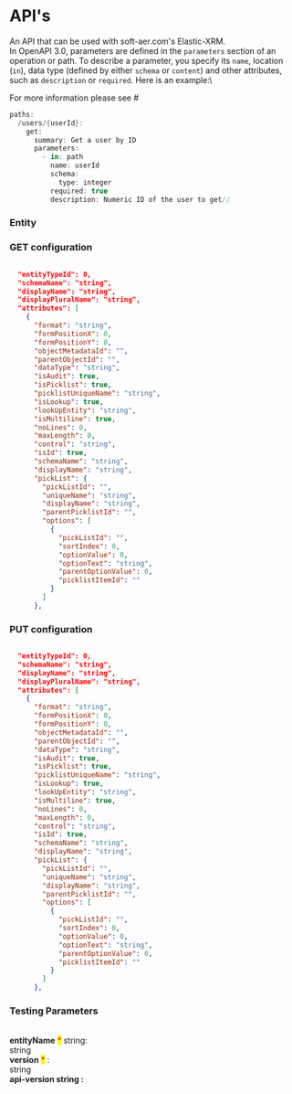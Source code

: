 # API's

An API that can be used with soft-aer.com's Elastic-XRM.\
In OpenAPI 3.0, parameters are defined in the `parameters` section of an operation or path. To describe a parameter, you specify its `name`, location (`in`), data type (defined by either `schema` or `content`) and other attributes, such as `description` or `required`. Here is an example:\


For more information please see #

```csharp
paths:
  /users/{userId}:
    get:
      summary: Get a user by ID
      parameters:
        - in: path
          name: userId
          schema:
            type: integer
          required: true
          description: Numeric ID of the user to get// 
```

### Entity

### GET configuration <a href="#get-configuration" id="get-configuration"></a>

```json

  "entityTypeId": 0,
  "schemaName": "string",
  "displayName": "string",
  "displayPluralName": "string",
  "attributes": [
    {
      "format": "string",
      "formPositionX": 0,
      "formPositionY": 0,
      "objectMetadataId": "",
      "parentObjectId": "",
      "dataType": "string",
      "isAudit": true,
      "isPicklist": true,
      "picklistUniqueName": "string",
      "isLookup": true,
      "lookUpEntity": "string",
      "isMultiline": true,
      "noLines": 0,
      "maxLength": 0,
      "control": "string",
      "isId": true,
      "schemaName": "string",
      "displayName": "string",
      "pickList": {
        "pickListId": "",
        "uniqueName": "string",
        "displayName": "string",
        "parentPicklistId": "",
        "options": [
          {
            "pickListId": "",
            "sortIndex": 0,
            "optionValue": 0,
            "optionText": "string",
            "parentOptionValue": 0,
            "picklistItemId": ""
          }
        ]
      },
```



### PUT configuration <a href="#put-configuration" id="put-configuration"></a>

```json

  "entityTypeId": 0,
  "schemaName": "string",
  "displayName": "string",
  "displayPluralName": "string",
  "attributes": [
    {
      "format": "string",
      "formPositionX": 0,
      "formPositionY": 0,
      "objectMetadataId": "",
      "parentObjectId": "",
      "dataType": "string",
      "isAudit": true,
      "isPicklist": true,
      "picklistUniqueName": "string",
      "isLookup": true,
      "lookUpEntity": "string",
      "isMultiline": true,
      "noLines": 0,
      "maxLength": 0,
      "control": "string",
      "isId": true,
      "schemaName": "string",
      "displayName": "string",
      "pickList": {
        "pickListId": "",
        "uniqueName": "string",
        "displayName": "string",
        "parentPicklistId": "",
        "options": [
          {
            "pickListId": "",
            "sortIndex": 0,
            "optionValue": 0,
            "optionText": "string",
            "parentOptionValue": 0,
            "picklistItemId": ""
          }
        ]
      },
```

### Testing Parameters

\
**entityName** <mark style="color:red;">\*</mark> string:\
string\
**version** <mark style="color:red;">\*</mark> :\
string\
**api-version string :**
